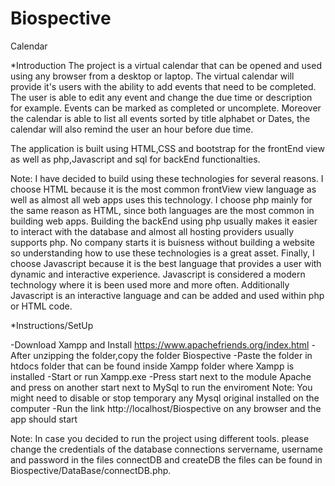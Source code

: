 # Biospective
Calendar

*Introduction
The project is a virtual calendar that can be opened and used using any browser from a desktop or laptop. The virtual calendar will provide it's users with the ability
to add events that need to be completed. The user is able to edit any event and change the due time or description for example. Events can be marked as completed or uncomplete. Moreover the calendar is able to list all events sorted by title alphabet or Dates, the calendar will also remind the user an hour before due time.

The application is built using HTML,CSS and bootstrap for the frontEnd view as well as php,Javascript and sql for backEnd functionalties.

Note: I have decided to build using these technologies for several reasons. I choose HTML because it is the most common frontView view language as well as almost all web apps
uses this technology. I choose php mainly for the same reason as HTML, since both languages are the most common in building web apps. Building the backEnd using php usually makes it easier to interact with the database and almost all hosting providers usually supports php. No company starts it is buisness without building a website so understanding how to use these technologies is a great asset. Finally, I choose Javascript because it is the best language that provides a user with dynamic and interactive experience. Javascript is considered a modern technology where it is been used more and more often. Additionally Javascript is an interactive language and can be added and used
within php or HTML code.

*Instructions/SetUp

-Download Xampp and Install https://www.apachefriends.org/index.html
-After unzipping the folder,copy the folder Biospective
-Paste the folder in htdocs folder that can be found inside Xampp folder where Xampp is installed
-Start or run Xampp.exe
-Press start next to the module Apache and press on another start next to MySql to run the enviroment
Note: You might need to disable or stop temporary any Mysql original installed on the computer
-Run the link http://localhost/Biospective on any browser and the app should start

Note: In case you decided to run the project using different tools. please change the credentials of the database connections servername, username and password in the
files connectDB and createDB the files can be found in Biospective/DataBase/connectDB.php.
